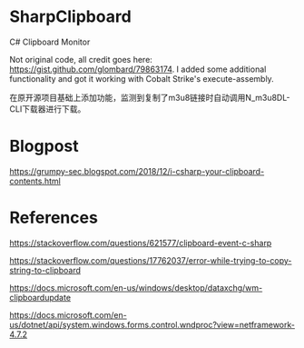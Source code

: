 # SharpClipboard
C# Clipboard Monitor

Not original code, all credit goes here: https://gist.github.com/glombard/79863174. I added some additional functionality and got it working with Cobalt Strike's execute-assembly.

在原开源项目基础上添加功能，监测到复制了m3u8链接时自动调用N_m3u8DL-CLI下载器进行下载。

# Blogpost
https://grumpy-sec.blogspot.com/2018/12/i-csharp-your-clipboard-contents.html

# References

https://stackoverflow.com/questions/621577/clipboard-event-c-sharp

https://stackoverflow.com/questions/17762037/error-while-trying-to-copy-string-to-clipboard

https://docs.microsoft.com/en-us/windows/desktop/dataxchg/wm-clipboardupdate

https://docs.microsoft.com/en-us/dotnet/api/system.windows.forms.control.wndproc?view=netframework-4.7.2